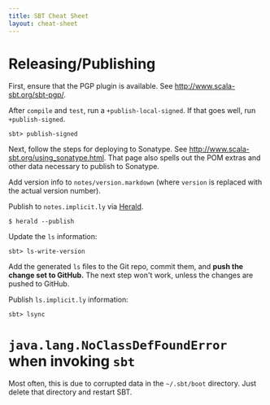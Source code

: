 ```yaml
---
title: SBT Cheat Sheet
layout: cheat-sheet
---
```


# Releasing/Publishing

First, ensure that the PGP plugin is available. See
<http://www.scala-sbt.org/sbt-pgp/>.

After `compile` and `test`, run a `+publish-local-signed`. If that goes well,
run `+publish-signed`.

    sbt> publish-signed

Next, follow the steps for deploying to Sonatype. See
<http://www.scala-sbt.org/using_sonatype.html>. That page also spells out
the POM extras and other data necessary to publish to Sonatype.

Add version info to `notes/version.markdown` (where `version` is replaced
with the actual version number).

Publish to `notes.implicit.ly` via [Herald](https://github.com/n8han/herald).

    $ herald --publish

Update the `ls` information:

    sbt> ls-write-version

Add the generated `ls` files to the Git repo, commit them, and
**push the change set to GitHub.** The next step won't work, unless the changes
are pushed to GitHub.

Publish `ls.implicit.ly` information:

    sbt> lsync

# `java.lang.NoClassDefFoundError` when invoking `sbt`

Most often, this is due to corrupted data in the `~/.sbt/boot` directory.
Just delete that directory and restart SBT.
